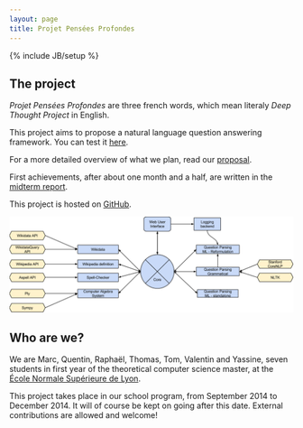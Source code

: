 ```yaml
---
layout: page
title: Projet Pensées Profondes
---
```

{% include JB/setup %}

## The project

*Projet Pensées Profondes* are three french words, which mean literaly *Deep
Thought Project* in English.

This project aims to propose a natural language question answering framework. You can test
it [here](http://ppp.pony.ovh/).

For a more detailed overview of what we plan, read our [proposal](proposal.pdf).

First achievements, after about one month and a half, are written in the [midterm report](midtermReport.pdf).

This project is hosted on [GitHub](https://github.com/ProjetPP).

[![PPP structure](structurePPP.png "The modular structure of the PPP")](structurePPP.png)

## Who are we?

We are Marc, Quentin, Raphaël, Thomas, Tom, Valentin and Yassine, 
seven students in first year of the theoretical computer science master, 
at the [École Normale Supérieure de Lyon](http://www.ens-lyon.fr/DI/).

This project takes place in our school program, from September 2014 to December 2014.
It will of course be kept on going after this date.
External contributions are allowed and welcome!
